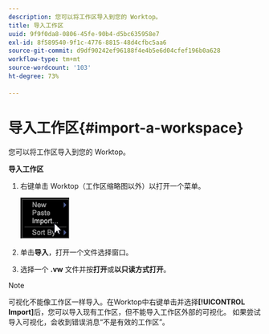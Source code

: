 ```yaml
---
description: 您可以将工作区导入到您的 Worktop。
title: 导入工作区
uuid: 9f9f0da8-0806-45fe-90b4-d5bc635958e7
exl-id: 8f589540-9f1c-4776-8815-48d4cfbc5aa6
source-git-commit: d9df90242ef96188f4e4b5e6d04cfef196b0a628
workflow-type: tm+mt
source-wordcount: '103'
ht-degree: 73%

---
```


# 导入工作区{#import-a-workspace}

您可以将工作区导入到您的 Worktop。

**导入工作区**

1. 右键单击 Worktop（工作区缩略图以外）以打开一个菜单。

   ![](assets/import_workspace.png)

1. 单击&#x200B;**导入**，打开一个文件选择窗口。
1. 选择一个 **.vw** 文件并按&#x200B;**打开**&#x200B;或&#x200B;**以只读方式打开**。

>[!NOTE]
>
>可视化不能像工作区一样导入。在Worktop中右键单击并选择&#x200B;**[!UICONTROL Import]**&#x200B;后，您可以导入现有工作区，但不能导入工作区外部的可视化。 如果尝试导入可视化，会收到错误消息“不是有效的工作区”。
